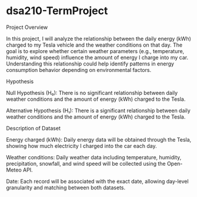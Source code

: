 # dsa210-TermProject


Project Overview


In this project, I will analyze the relationship between the daily energy (kWh) charged to my Tesla vehicle and the weather conditions on that day. The goal is to explore whether certain weather parameters (e.g., temperature, humidity, wind speed) influence the amount of energy I charge into my car. Understanding this relationship could help identify patterns in energy consumption behavior depending on environmental factors.


Hypothesis 

Null Hypothesis (H₀): There is no significant relationship between daily weather conditions and the amount of energy (kWh) charged to the Tesla.

Alternative Hypothesis (H₁): There is a significant relationship between daily weather conditions and the amount of energy (kWh) charged to the Tesla.

Description of Dataset

Energy charged (kWh): Daily energy data will be obtained through the Tesla, showing how much electricity I charged into the car each day.

Weather conditions: Daily weather data including temperature, humidity, precipitation, snowfall, and wind speed will be collected using the Open-Meteo API.

Date: Each record will be associated with the exact date, allowing day-level granularity and matching between both datasets.



